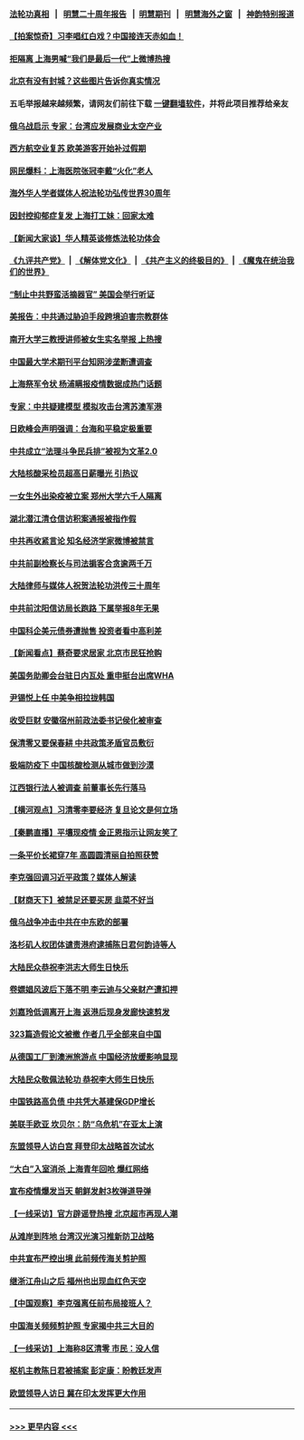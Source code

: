 #### [法轮功真相](https://github.com/gfw-breaker/truth/blob/master/README.md?t=0) &nbsp;&nbsp;|&nbsp;&nbsp; [明慧二十周年报告](https://github.com/gfw-breaker/mh-reports/blob/master/README.md?t=0) &nbsp;&nbsp;|&nbsp;&nbsp;[明慧期刊](https://github.com/gfw-breaker/mh-qikan) &nbsp;&nbsp;|&nbsp;&nbsp; [明慧海外之窗](https://github.com/gfw-breaker/mh-news/blob/master/README.md?t=0) &nbsp;&nbsp;|&nbsp;&nbsp; [神韵特别报道](https://github.com/gfw-breaker/mh-news/blob/master/shenyun.md?t=0)
#### [【拍案惊奇】习李唱红白戏？中国接连天赤如血！](../pages/nsc413/n13735819.md?t=05140551) 
#### [拒隔离 上海男喊“我们是最后一代”上微博热搜](../pages/nsc413/n13735808.md?t=05140551) 
#### [北京有没有封城？这些图片告诉你真实情况](../pages/nsc413/n13735934.md?t=05140551) 
#### 五毛举报越来越频繁，请网友们前往下载 [一键翻墙软件](https://github.com/gfw-breaker/ssr-accounts)，并将此项目推荐给亲友
#### [俄乌战启示 专家：台湾应发展商业太空产业](../pages/nsc413/n13735827.md?t=05140551) 
#### [西方航空业复苏 欧美游客开始补过假期](../pages/nsc413/n13735890.md?t=05140551) 
#### [网民爆料：上海医院张冠李戴“火化”老人](../pages/nsc413/n13735862.md?t=05140551) 
#### [海外华人学者媒体人祝法轮功弘传世界30周年](../pages/nsc413/n13735835.md?t=05140551) 
#### [因封控抑郁症复发 上海打工妹：回家太难](../pages/nsc413/n13735860.md?t=05140551) 
#### [【新闻大家谈】华人精英谈修炼法轮功体会](../pages/nsc413/n13735765.md?t=05140551) 
#### [《九评共产党》](https://github.com/begood0513/9ping.md/blob/master/README.md) &nbsp;|&nbsp; [《解体党文化》](../../../../jtdwh.md/blob/master/README.md)  &nbsp;|&nbsp; [《共产主义的终极目的》](../../../../gczydzjmd.md/blob/master/README.md) &nbsp;|&nbsp; [《魔鬼在统治我们的世界》](../../../../mgztzwmdsj.md/blob/master/README.md) 
#### [“制止中共野蛮活摘器官” 美国会举行听证](../pages/nsc413/n13735831.md?t=05140551) 
#### [美报告：中共通过胁迫手段跨境迫害宗教群体](../pages/nsc413/n13735743.md?t=05140551) 
#### [南开大学三教授讲师被女生实名举报 上热搜](../pages/nsc413/n13735702.md?t=05140551) 
#### [中国最大学术期刊平台知网涉垄断遭调查](../pages/nsc413/n13735700.md?t=05140551) 
#### [上海祭军令状 杨浦瞒报疫情数据成热门话题](../pages/nsc413/n13735363.md?t=05140551) 
#### [专家：中共疑建模型 模拟攻击台湾苏澳军港](../pages/nsc413/n13735356.md?t=05140551) 
#### [日欧峰会声明强调：台海和平稳定极重要](../pages/nsc413/n13735281.md?t=05140551) 
#### [中共成立“法理斗争民兵排”被视为文革2.0](../pages/nsc413/n13735380.md?t=05140551) 
#### [大陆核酸采检员超高日薪曝光 引热议](../pages/nsc413/n13735286.md?t=05140551) 
#### [一女生外出染疫被立案 郑州大学六千人隔离](../pages/nsc413/n13735283.md?t=05140551) 
#### [湖北潜江清仓信访积案通报被指作假](../pages/nsc413/n13735260.md?t=05140551) 
#### [中共再收紧言论 知名经济学家微博被禁言](../pages/nsc413/n13735194.md?t=05140551) 
#### [中共前副检察长与司法掮客合贪逾两千万](../pages/nsc413/n13735043.md?t=05140551) 
#### [大陆律师与媒体人祝贺法轮功洪传三十周年](../pages/nsc413/n13735062.md?t=05140551) 
#### [中共前沈阳信访局长跑路 下属举报8年无果](../pages/nsc413/n13734994.md?t=05140551) 
#### [中国科企美元债券遭抛售 投资者看中高利差](../pages/nsc413/n13735182.md?t=05140551) 
#### [【新闻看点】蔡奇要求居家 北京市民狂抢购](../pages/nsc413/n13734674.md?t=05140551) 
#### [美国务助卿会台驻日内瓦处 重申挺台出席WHA](../pages/nsc413/n13735034.md?t=05140551) 
#### [尹锡悦上任 中美争相拉拢韩国](../pages/nsc413/n13735045.md?t=05140551) 
#### [收受巨财 安徽宿州前政法委书记侯化被审查](../pages/nsc413/n13735028.md?t=05140551) 
#### [保清零又要保春耕 中共政策矛盾官员敷衍](../pages/nsc413/n13735030.md?t=05140551) 
#### [极端防疫下 中国核酸检测从城市做到沙漠](../pages/nsc413/n13734893.md?t=05140551) 
#### [江西银行法人被调查 前董事长先行落马](../pages/nsc413/n13735005.md?t=05140551) 
#### [【横河观点】习清零李要经济 复旦论文是何立场](../pages/nsc413/n13734952.md?t=05140551) 
#### [【秦鹏直播】平壤现疫情 金正恩指示让网友笑了](../pages/nsc413/n13734948.md?t=05140551) 
#### [一条平价长裙穿7年 高圆圆清丽自拍照获赞](../pages/nsc413/n13734895.md?t=05140551) 
#### [李克强回调习近平政策？媒体人解读](../pages/nsc413/n13734863.md?t=05140551) 
#### [【财商天下】被禁足还要买房 韭菜不好当](../pages/nsc413/n13734833.md?t=05140551) 
#### [俄乌战争冲击中共在中东欧的部署](../pages/nsc413/n13734903.md?t=05140551) 
#### [洛杉矶人权团体谴责港府逮捕陈日君何韵诗等人](../pages/nsc413/n13734767.md?t=05140551) 
#### [大陆民众恭祝李洪志大师生日快乐](../pages/nsc413/n13734810.md?t=05140551) 
#### [卷嫖娼风波后下落不明 李云迪与父亲财产遭扣押](../pages/nsc413/n13734803.md?t=05140551) 
#### [刘嘉玲低调离开上海 返港后现身发廊快速剪发](../pages/nsc413/n13734744.md?t=05140551) 
#### [323篇造假论文被撤 作者几乎全部来自中国](../pages/nsc413/n13734985.md?t=05140551) 
#### [从德国工厂到澳洲旅游点 中国经济放缓影响显现](../pages/nsc413/n13734773.md?t=05140551) 
#### [大陆民众敬佩法轮功 恭祝李大师生日快乐](../pages/nsc413/n13734669.md?t=05140551) 
#### [中国铁路高负债 中共凭大基建保GDP增长](../pages/nsc413/n13734868.md?t=05140551) 
#### [美联手欧亚 坎贝尔：防“乌危机”在亚太上演](../pages/nsc413/n13734715.md?t=05140551) 
#### [东盟领导人访白宫 拜登印太战略首次试水](../pages/nsc413/n13734738.md?t=05140551) 
#### [“大白”入室消杀 上海青年回呛 爆红网络](../pages/nsc413/n13734703.md?t=05140551) 
#### [宣布疫情爆发当天 朝鲜发射3枚弹道导弹](../pages/nsc413/n13734727.md?t=05140551) 
#### [【一线采访】官方辟谣登热搜 北京超市再现人潮](../pages/nsc413/n13734311.md?t=05140551) 
#### [从滩岸到阵地 台湾汉光演习推新防卫战略](../pages/nsc413/n13734395.md?t=05140551) 
#### [中共宣布严控出境 此前频传海关剪护照](../pages/nsc413/n13734351.md?t=05140551) 
#### [继浙江舟山之后 福州也出现血红色天空](../pages/nsc413/n13734275.md?t=05140551) 
#### [【中国观察】李克强离任前布局接班人？](../pages/nsc413/n13734472.md?t=05140551) 
#### [中国海关频频剪护照 专家揭中共三大目的](../pages/nsc413/n13734312.md?t=05140551) 
#### [【一线采访】上海称8区清零 市民：没人信](../pages/nsc413/n13734326.md?t=05140551) 
#### [枢机主教陈日君被捕案 彭定康：盼教廷发声](../pages/nsc413/n13734545.md?t=05140551) 
#### [欧盟领导人访日 冀在印太发挥更大作用](../pages/nsc413/n13734376.md?t=05140551) 

----
#### [ >>> 更早内容 <<< ](../indexes/nsc413-earlier.md)
